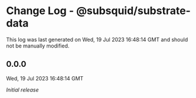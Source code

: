 # Change Log - @subsquid/substrate-data

This log was last generated on Wed, 19 Jul 2023 16:48:14 GMT and should not be manually modified.

## 0.0.0
Wed, 19 Jul 2023 16:48:14 GMT

_Initial release_

